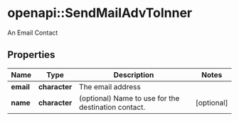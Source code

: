 # openapi::SendMailAdvToInner

An Email Contact

## Properties
Name | Type | Description | Notes
------------ | ------------- | ------------- | -------------
**email** | **character** | The email address | 
**name** | **character** | (optional) Name to use for the destination contact. | [optional] 


